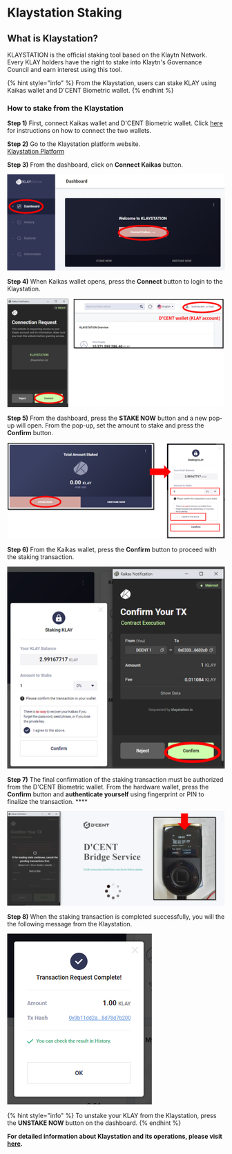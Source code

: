 # Klaystation Staking

## What is Klaystation?

KLAYSTATION is the official staking tool based on the Klaytn Network.  
Every KLAY holders have the right to stake into Klaytn's Governance Council and earn interest using this tool.

{% hint style="info" %}
From the Klaystation, users can stake KLAY using Kaikas wallet and D'CENT Biometric wallet. 
{% endhint %}

### How to stake from the Klaystation 

**Step 1\)** First, connect Kaikas wallet and D'CENT Biometric wallet. Click [here](https://userguide.dcentwallet.com/external-service/kaikas) for instructions on how to connect the two wallets.

**Step 2\)** Go to the Klaystation platform website.  
[Klaystation Platform](https://klaystation.io/dashboard)

**Step 3\)** From the dashboard, click on **Connect Kaikas** button.

![](../.gitbook/assets/klaystation-1_en.png)

**Step 4\)** When Kaikas wallet opens, press the **Connect** button to login to the Klaystation. 

![](../.gitbook/assets/klaystation-4_en.png)

**Step 5\)** From the dashboard, press the **STAKE NOW** button and a new pop-up will open. From the pop-up, set the amount to stake and press the **Confirm** button.

![](../.gitbook/assets/klaystation-6_en.png)

**Step 6\)** From the Kaikas wallet, press the **Confirm** button to proceed with the staking transaction.

![](../.gitbook/assets/klaystation-8_en.png)

**Step 7\)** The final confirmation of the staking transaction must be authorized from the D'CENT Biometric wallet. From the hardware wallet, press the **Confirm** button and **authenticate yourself** using fingerprint or PIN to finalize the transaction.  ****

![](../.gitbook/assets/klaystation-9.png)

**Step 8\)** When the staking transaction is completed successfully, you will the the following message from the Klaystation.

![](../.gitbook/assets/klaystation-10.png)

{% hint style="info" %}
To unstake your KLAY from the Klaystation, press the **UNSTAKE NOW** button on the dashboard.
{% endhint %}

**For detailed information about Klaystation and its operations, please visit** [**here**](https://klaystation.io/)**.**

